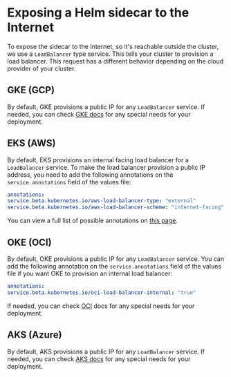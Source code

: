 # Exposing a Helm sidecar to the Internet

To expose the sidecar to the Internet, so it's reachable outside the cluster, we use a `LoadBalancer` type service.
This tells your cluster to provision a load balancer. This request has a different behavior depending on the cloud
provider of your cluster.

## GKE (GCP)

By default, GKE provisions a public IP for any `LoadBalancer` service. If needed, you can check [GKE docs](https://cloud.google.com/kubernetes-engine/docs/how-to/service-parameters) for any special needs for your deployment.

## EKS (AWS)

By default, EKS provisions an internal facing load balancer for a `LoadBalancer` service. To make the load balancer provision a public IP address,
you need to add the following annotations on the `service.annotations` field of the values file:

```yaml
annotations:
service.beta.kubernetes.io/aws-load-balancer-type: "external"
service.beta.kubernetes.io/aws-load-balancer-scheme: "internet-facing"
```

You can view a full list of possible annotations on [this page](https://kubernetes-sigs.github.io/aws-load-balancer-controller/v2.2/guide/service/annotations).

## OKE (OCI)
By default, OKE provisions a public IP for any `LoadBalancer` service. You can add the following annotation on the `service.annotations` field of the values file if you want OKE to provision an internal load balancer:

```yaml
annotations:
service.beta.kubernetes.io/oci-load-balancer-internal: "true"
```

If needed, you can check [OCI](https://docs.oracle.com/en-us/iaas/Content/ContEng/Tasks/contengcreatingloadbalancer.htm) docs for any special needs for your deployment.

## AKS (Azure)
By default, AKS provisions a public IP for any `LoadBalancer` service. If needed, you can check 
[AKS docs](https://docs.microsoft.com/en-us/azure/aks/load-balancer-standard#use-the-public-standard-load-balancer) 
for any special needs for your deployment.
